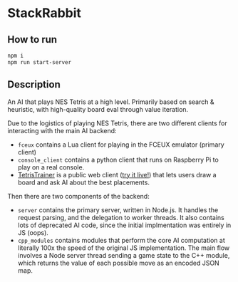 # StackRabbit

## How to run
```bash
npm i
npm run start-server
```

## Description
An AI that plays NES Tetris at a high level. Primarily based on search & heuristic, with high-quality board eval through value iteration.

Due to the logistics of playing NES Tetris, there are two different clients for interacting with the main AI backend:

- `fceux` contains a Lua client for playing in the FCEUX emulator (primary client)
-  `console_client` contains a python client that runs on Raspberry Pi to play on a real console.
- [TetrisTrainer](https://github.com/GregoryCannon/TetrisTrainer) is a public web client ([try it live!](https://gregorycannon.github.io/TetrisTrainer)) that lets users draw a board and ask AI about the best placements.


Then there are two components of the backend:

- `server` contains the primary server, written in Node.js. It handles the request parsing, and the delegation to worker threads. It also contains lots of deprecated AI code, since the initial implmentation was entirely in JS (oops).
- `cpp_modules` contains modules that perform the core AI computation at literally 100x the speed of the original JS implementation. The main flow involves a Node server thread sending a game state to the C++ module, which returns the value of each possible move as an encoded JSON map.
